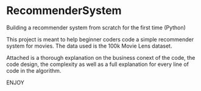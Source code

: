 # RecommenderSystem
Building a recommender system from scratch for the first time (Python)

This project is meant to help beginner coders code a simple recommender system for movies. The data used is the 100k Movie Lens dataset. 

Attached is a thorough explanation on the business conext of the code, the code design, the complexity as well as a full explanation for every line of code in the algorithm. 

ENJOY
